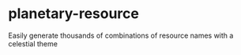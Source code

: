 # planetary-resource
Easily generate thousands of combinations of resource names with a celestial theme
